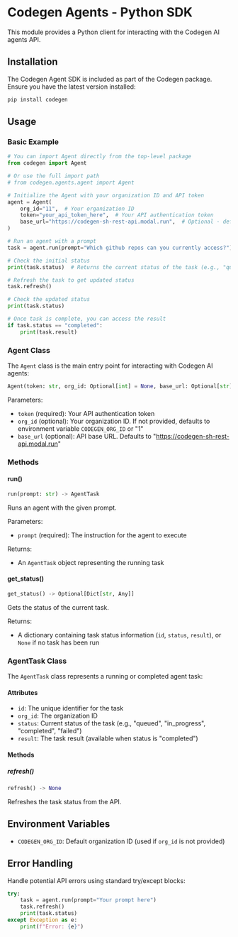 # Codegen Agents - Python SDK

This module provides a Python client for interacting with the Codegen AI agents API.

## Installation

The Codegen Agent SDK is included as part of the Codegen package. Ensure you have the latest version installed:

```bash
pip install codegen
```

## Usage

### Basic Example

```python
# You can import Agent directly from the top-level package
from codegen import Agent

# Or use the full import path
# from codegen.agents.agent import Agent

# Initialize the Agent with your organization ID and API token
agent = Agent(
    org_id="11",  # Your organization ID
    token="your_api_token_here",  # Your API authentication token
    base_url="https://codegen-sh-rest-api.modal.run",  # Optional - defaults to this URL
)

# Run an agent with a prompt
task = agent.run(prompt="Which github repos can you currently access?")

# Check the initial status
print(task.status)  # Returns the current status of the task (e.g., "queued", "in_progress", etc.)

# Refresh the task to get updated status
task.refresh()

# Check the updated status
print(task.status)

# Once task is complete, you can access the result
if task.status == "completed":
    print(task.result)
```

### Agent Class

The `Agent` class is the main entry point for interacting with Codegen AI agents:

```python
Agent(token: str, org_id: Optional[int] = None, base_url: Optional[str] = CODEGEN_BASE_API_URL)
```

Parameters:

- `token` (required): Your API authentication token
- `org_id` (optional): Your organization ID. If not provided, defaults to environment variable `CODEGEN_ORG_ID` or "1"
- `base_url` (optional): API base URL. Defaults to "https://codegen-sh-rest-api.modal.run"

### Methods

#### run()

```python
run(prompt: str) -> AgentTask
```

Runs an agent with the given prompt.

Parameters:

- `prompt` (required): The instruction for the agent to execute

Returns:

- An `AgentTask` object representing the running task

#### get_status()

```python
get_status() -> Optional[Dict[str, Any]]
```

Gets the status of the current task.

Returns:

- A dictionary containing task status information (`id`, `status`, `result`), or `None` if no task has been run

### AgentTask Class

The `AgentTask` class represents a running or completed agent task:

#### Attributes

- `id`: The unique identifier for the task
- `org_id`: The organization ID
- `status`: Current status of the task (e.g., "queued", "in_progress", "completed", "failed")
- `result`: The task result (available when status is "completed")

#### Methods

##### refresh()

```python
refresh() -> None
```

Refreshes the task status from the API.

## Environment Variables

- `CODEGEN_ORG_ID`: Default organization ID (used if `org_id` is not provided)

## Error Handling

Handle potential API errors using standard try/except blocks:

```python
try:
    task = agent.run(prompt="Your prompt here")
    task.refresh()
    print(task.status)
except Exception as e:
    print(f"Error: {e}")
```
